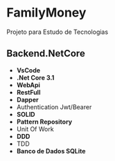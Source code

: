 # FamilyMoney
Projeto para Estudo de Tecnologias

## Backend.NetCore
- **VsCode**
- **.Net Core 3.1**
- **WebApi**
- **RestFull**
- **Dapper**
- Authentication Jwt/Bearer
- **SOLID**
- **Pattern Repository**
- Unit Of Work
- **DDD**
- TDD
- **Banco de Dados SQLite**
